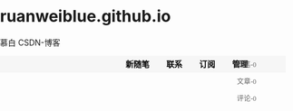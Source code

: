 <html lang="zh-CN">
  <head>
    <meta charset="UTF-8">
    <meta name="viewport" content="width=device-width, initial-scale=1">
    <title>慕白 CSDN-博客</title>
    <link href="/assets/css/style.css?v=31a0bee4822fa315c962e73d6cb3c43ee8825af0" rel="stylesheet">
    <style>
body{padding:0;margin:0;}
ul,li{list-style: none;padding:0;margin:0;}
#nav{height: 30px;background:#f6f6f6;position: relative;}
.nav_num, .nav_list{height: 30px;position: absolute;top:0;left:39%;}
#nav li{height: 30px;float: left;margin-left:20px;line-height: 30px;padding:0 5px 0 5px;}
a{color:#000;font-size:14px;text-decoration: none;font-family: "宋体";}
.nav_list li a{font-weight:bold;}
.nav_num{position: absolute;top:0;left:78%;color:#666;}
.nav_num a{font-size:12px;color:#666;}
.nav_num li:hover{background: #ccc;text-decoration: none;}
.nav_list li:hover{background: #ccc;text-decoration: none;}
.container{width: 100%;}

</style>
  </head>
<body>
<div class="container">
   <h1>ruanweiblue.github.io</h1>
   <p>慕白 CSDN-博客</p>
   <div id="nav">
		<ul class="nav_list">
	          <li><a href="javascript:;">新随笔</a></li>
	          <li><a href="javascript:;">联系</a></li>
	          <li><a href="javascript:;">订阅</a></li>
	          <li><a href="javascript:;">管理</a></li>
		</ul>
		<ul class="nav_num">
	          <li><a href="javascript:;">随笔-0</a></li>
	          <li><a href="javascript:;">文章-0</a></li>
	          <li><a href="javascript:;">评论-0</a></li>
		</ul>
    </div>
</div>
</body>

</html>

